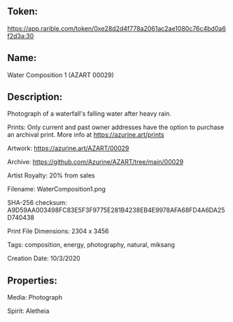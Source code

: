 ## Token:

https://app.rarible.com/token/0xe28d2d4f778a2061ac2ae1080c76c4bd0a6f2d3a:30

## Name:

Water Composition 1 (AZART 00029)

## Description: 

Photograph of a waterfall's falling water after heavy rain.

Prints: Only current and past owner addresses have the option to purchase an archival print. More info at https://azurine.art/prints

Artwork: https://azurine.art/AZART/00029

Archive: https://github.com/Azurine/AZART/tree/main/00029

Artist Royalty: 20% from sales

Filename: WaterComposition1.png

SHA-256 checksum: A9D59AA003498FC83E5F3F9775E281B4238EB4E9978AFA68FD4A6DA25D740438

Print File Dimensions: 2304 x 3456

Tags: composition, energy, photography, natural, miksang

Creation Date: 10/3/2020

## Properties:

Media: Photograph

Spirit: Aletheia
